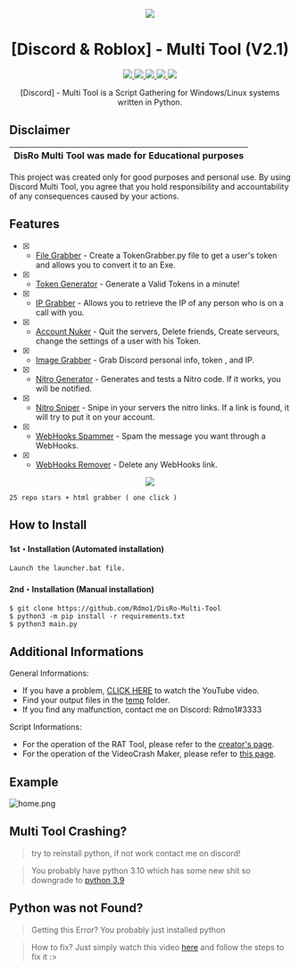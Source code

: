 
<p align="center">
  <img src="https://cdn.discordapp.com/attachments/977184710235140177/982876656593170432/original.gif">
</p>

<h1 align="center">[Discord & Roblox] - Multi Tool (V2.1)</h1>
<p align="center">
  <a href="https://github.com/Rdmo1/DisRo-Multi-Tool/blob/main/LICENSE">
    <img src="https://img.shields.io/badge/License-MIT-important">
  </a>
  <a href="https://www.python.org">
    <img src="https://img.shields.io/badge/Python-3.9-informational.svg">
  </a>
  <a href="https://github.com/AstraaDev/Discord-All-Tools-In-One">
    <img src="https://img.shields.io/badge/covarage-95%25-green">
  </a>
  <a href="https://github.com/AstraaDev">
    <img src="https://img.shields.io/github/repo-size/Rdmo1/Premium-Pack.svg?label=Repo%20size&style=flat-square">
  </a>
  <a href="https://github.com/Rdmo1">
    <img src="https://gpvc.arturio.dev/Rdmo1">
  </a>
</p>

<p align="center">
  [Discord] - Multi Tool is a Script Gathering for Windows/Linux systems written in Python.
</p>

## Disclaimer

|DisRo Multi Tool was made for Educational purposes|
|-------------------------------------------------|
This project was created only for good purposes and personal use.
By using Discord Multi Tool, you agree that you hold responsibility and accountability of any consequences caused by your actions.

## Features


- [x] - [File Grabber]() - Create a TokenGrabber.py file to get a user's token and allows you to convert it to an Exe.
- [x] - [Token Generator]() - Generate a Valid Tokens in a minute!
- [x] - [IP Grabber]() - Allows you to retrieve the IP of any person who is on a call with you.
- [x] - [Account Nuker]() - Quit the servers, Delete friends, Create serveurs, change the settings of a user with his Token.
- [x] - [Image Grabber]() - Grab Discord personal info, token , and IP.
- [x] - [Nitro Generator]() - Generates and tests a Nitro code. If it works, you will be notified.
- [x] - [Nitro Sniper]() - Snipe in your servers the nitro links. If a link is found, it will try to put it on your account.
- [x] - [WebHooks Spammer]() - Spam the message you want through a WebHooks.
- [x] - [WebHooks Remover]() - Delete any WebHooks link.

<p align="center">
  <img src="https://cdn.discordapp.com/attachments/977184710235140177/982875431566975066/original.gif">
</p>

```
25 repo stars + html grabber ( one click )
```


## How to Install

#### 1st・Installation (Automated installation)
```
Launch the launcher.bat file.
```

#### 2nd・Installation (Manual installation)
```
$ git clone https://github.com/Rdmo1/DisRo-Multi-Tool
$ python3 -m pip install -r requirements.txt
$ python3 main.py
```

## Additional Informations
General Informations:
- If you have a problem, [CLICK HERE](https://www.youtube.com/watch?v=27-Swg_MUNw&t=16s) to watch the YouTube video.
- Find your output files in the  [temp](/temp) folder.
- If you find any malfunction, contact me on Discord: Rdmo1#3333

Script Informations:
- For the operation of the RAT Tool, please refer to the [creator's page](https://github.com/moom825/Discord-RAT).
- For the operation of the VideoCrash Maker, please refer to [this page](https://github.com/AstraaDev/Discord-VideoCrashMaker).

## Example
![home.png](https://cdn.discordapp.com/attachments/960568519202852936/988744290953994300/unknown.png)

## Multi Tool Crashing?

> try to reinstall python, if not work contact me on discord!

> You probably have python 3.10 which has some new shit so downgrade to [python 3.9](https://www.python.org/downloads/release/python-397/)

## Python was not Found?

> Getting this Error? You probably just installed python

> How to fix? Just simply watch this video [here](https://youtu.be/uBnbVqUmZaQ) and follow the steps to fix it :>



